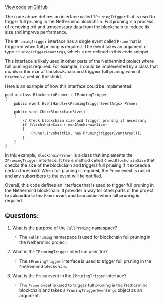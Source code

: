 [View code on GitHub](https://github.com/NethermindEth/nethermind/src/Nethermind/Nethermind.Blockchain/FullPruning/IPruningTrigger.cs)

The code above defines an interface called `IPruningTrigger` that is used to trigger full pruning in the Nethermind blockchain. Full pruning is a process of removing old and unnecessary data from the blockchain to reduce its size and improve performance. 

The `IPruningTrigger` interface has a single event called `Prune` that is triggered when full pruning is required. The event takes an argument of type `PruningTriggerEventArgs`, which is not defined in this code snippet. 

This interface is likely used in other parts of the Nethermind project where full pruning is required. For example, it could be implemented by a class that monitors the size of the blockchain and triggers full pruning when it exceeds a certain threshold. 

Here is an example of how this interface could be implemented:

```
public class BlockchainPruner : IPruningTrigger
{
    public event EventHandler<PruningTriggerEventArgs> Prune;

    public void CheckBlockchainSize()
    {
        // Check blockchain size and trigger pruning if necessary
        if (blockchainSize > maxBlockchainSize)
        {
            Prune?.Invoke(this, new PruningTriggerEventArgs());
        }
    }
}
```

In this example, `BlockchainPruner` is a class that implements the `IPruningTrigger` interface. It has a method called `CheckBlockchainSize` that checks the size of the blockchain and triggers full pruning if it exceeds a certain threshold. When full pruning is required, the `Prune` event is raised and any subscribers to the event will be notified. 

Overall, this code defines an interface that is used to trigger full pruning in the Nethermind blockchain. It provides a way for other parts of the project to subscribe to the `Prune` event and take action when full pruning is required.
## Questions: 
 1. What is the purpose of the `FullPruning` namespace?
    - The `FullPruning` namespace is used for blockchain full pruning in the Nethermind project.

2. What is the `IPruningTrigger` interface used for?
    - The `IPruningTrigger` interface is used to trigger full pruning in the Nethermind blockchain.

3. What is the `Prune` event in the `IPruningTrigger` interface?
    - The `Prune` event is used to trigger full pruning in the Nethermind blockchain and takes a `PruningTriggerEventArgs` object as an argument.